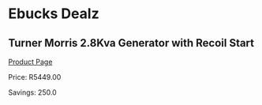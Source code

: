 
# Ebucks Dealz
## Turner Morris 2.8Kva Generator with Recoil Start
[Product Page](https://www.ebucks.com/web/shop/productSelected.do?prodId=872807633&catId=935859602)

Price: R5449.00

Savings: 250.0


	